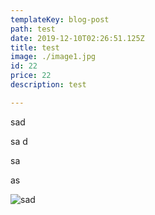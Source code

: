 ```yaml
---
templateKey: blog-post
path: test
date: 2019-12-10T02:26:51.125Z
title: test
image: ./image1.jpg
id: 22
price: 22
description: test

---
```

sad 

sa d

sa 

as

![sad ](/images/informationstechnologie.svg "as da")
